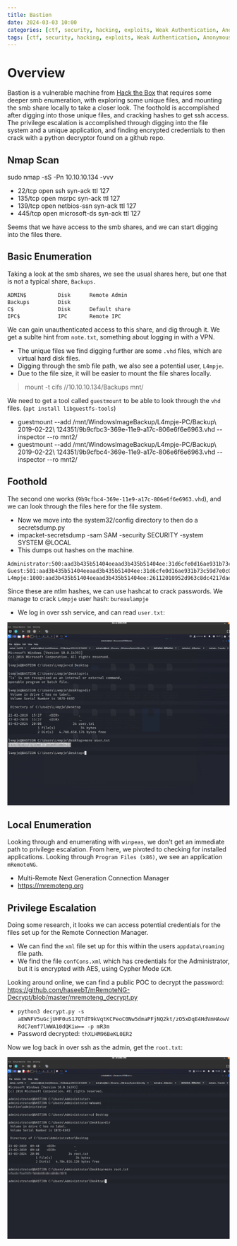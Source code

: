 ```yaml
---
title: Bastion
date: 2024-03-03 10:00
categories: [ctf, security, hacking, exploits, Weak Authentication, Anonymous Access]
tags: [ctf, security, hacking, exploits, Weak Authentication, Anonymous Access]
---
```


# Overview
Bastion is a vulnerable machine from [Hack the Box](https://www.hackthebox.com) that requires some deeper smb enumeration, with exploring some unique files, and mounting the smb share locally to take a closer look. The foothold is accomplished after digging into those unique files, and cracking hashes to get ssh access. The privilege escalation is accomplished through digging into the file system and a unique application, and finding encrypted credentials to then crack with a python decryptor found on a github repo. 

## Nmap Scan
sudo nmap -sS -Pn 10.10.10.134 -vvv 

* 22/tcp  open  ssh          syn-ack ttl 127
* 135/tcp open  msrpc        syn-ack ttl 127
* 139/tcp open  netbios-ssn  syn-ack ttl 127
* 445/tcp open  microsoft-ds syn-ack ttl 127

Seems that we have access to the smb shares, and we can start digging into the files there. 

## Basic Enumeration
Taking a look at the smb shares, we see the usual shares here, but one that is not a typical share, `Backups.`
```
ADMIN$          Disk      Remote Admin
Backups         Disk
C$              Disk      Default share
IPC$            IPC       Remote IPC
```
We can gain unauthenticated access to this share, and dig through it. We get a sublte hint from `note.txt`, something about logging in with a VPN. 

* The unique files we find digging further are some `.vhd` files, which are virtual hard disk files. 
* Digging through the smb file path, we also see a potential user, `L4mpje`.
* Due to the file size, it will be easier to mount the file shares locally. 

> mount -t cifs //10.10.10.134/Backups mnt/

We need to get a tool called `guestmount` to be able to look through the `vhd` files. (`apt install libguestfs-tools`)

* guestmount --add /mnt/WindowsImageBackup/L4mpje-PC/Backup\ 2019-02-22\ 124351/9b9cfbc3-369e-11e9-a17c-806e6f6e6963.vhd --inspector --ro mnt2/
* guestmount --add /mnt/WindowsImageBackup/L4mpje-PC/Backup\ 2019-02-22\ 124351/9b9cfbc4-369e-11e9-a17c-806e6f6e6963.vhd --inspector --ro mnt2/

## Foothold
The second one works (`9b9cfbc4-369e-11e9-a17c-806e6f6e6963.vhd`), and we can look through the files here for the file system. 

* Now we move into the system32/config directory to then do a secretsdump.py
* impacket-secretsdump -sam SAM -security SECURITY -system SYSTEM @LOCAL
* This dumps out hashes on the machine.
```
Administrator:500:aad3b435b51404eeaad3b435b51404ee:31d6cfe0d16ae931b73c59d7e0c089c0:::
Guest:501:aad3b435b51404eeaad3b435b51404ee:31d6cfe0d16ae931b73c59d7e0c089c0:::
L4mpje:1000:aad3b435b51404eeaad3b435b51404ee:26112010952d963c8dc4217daec986d9:::
```
Since these are ntlm hashes, we can use hashcat to crack passwords. We manage to crack `L4mpje` user hash: `bureaulampje`

* We log in over ssh service, and can read `user.txt`:

![User](https://github.com/Dathalind/dathalind.github.io/blob/main/assets/img/bastion/Bastion_User.png?raw=true)

## Local Enumeration
Looking through and enumerating with `winpeas`, we don't get an immediate path to privilege escalation. From here, we pivoted to checking for installed applications. Looking through `Program Files (x86)`, we see an application `mRemoteNG`.

* Multi-Remote Next Generation Connection Manager
* https://mremoteng.org

## Privilege Escalation
Doing some research, it looks we can access potential credentials for the files set up for the Remote Connection Manager. 

* We can find the `xml` file set up for this within the users `appdata\roaming` file path. 
* We find the file `confCons.xml` which has credentials for the Administrator, but it is encrypted with AES, using Cypher Mode `GCM`. 

Looking around online, we can find a public POC to decrypt the password: https://github.com/haseebT/mRemoteNG-Decrypt/blob/master/mremoteng_decrypt.py

* `python3 decrypt.py -s aEWNFV5uGcjUHF0uS17QTdT9kVqtKCPeoC0Nw5dmaPFjNQ2kt/zO5xDqE4HdVmHAowVRdC7emf7lWWA10dQKiw== -p mR3m`
* Password decrypted: `thXLHM96BeKL0ER2`

Now we log back in over ssh as the admin, get the `root.txt`:

![Root](https://github.com/Dathalind/dathalind.github.io/blob/main/assets/img/bastion/Bastion_Root.png?raw=true)